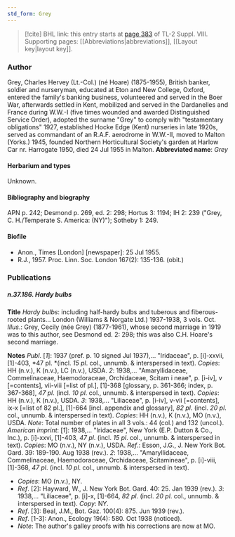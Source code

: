 ```yaml
---
std_form: Grey
---
```


> [!cite] BHL link: this entry starts at [page 383](https://www.biodiversitylibrary.org/page/33258861) of TL-2 Suppl. VIII.
> Supporting pages: [[Abbreviations|abbreviations]], [[Layout key|layout key]].

### Author

Grey, Charles Hervey (Lt.-Col.) (né Hoare) (1875-1955), British banker, soldier and nurseryman, educated at Eton and New College, Oxford, entered the family's banking business, volunteered and served in the Boer War, afterwards settled in Kent, mobilized and served in the Dardanelles and France during W.W.-I (five times wounded and awarded Distinguished Service Order), adopted the surname "Grey" to comply with "testamentary obligations" 1927, established Hocke Edge (Kent) nurseries in late 1920s, served as commandant of an R.A.F. aerodrome in W.W.-II, moved to Malton (Yorks.) 1945, founded Northern Horticultural Society's garden at Harlow Car nr. Harrogate 1950, died 24 Jul 1955 in Malton. 
**Abbreviated name**: *Grey*

#### Herbarium and types

Unknown.

#### Bibliography and biography

APN p. 242; Desmond p. 269, ed. 2: 298; Hortus 3: 1194; IH 2: 239 ("Grey, C. H./Temperate S. America: (NY)"); Sotheby 1: 249.

#### Biofile

- Anon., Times \[London\] \[newspaper\]: 25 Jul 1955.
- R.J., 1957. Proc. Linn. Soc. London 167(2): 135-136. (obit.)

### Publications

##### n.37.186. Hardy bulbs

**Title**
*Hardy bulbs*: including half-hardy bulbs and tuberous and fiberous-rooted plants... London (Williams & Norgate Ltd.) 1937-1938, 3 vols. Oct.
*Illus*.: Grey, Cecily (née Grey) (1877-1961), whose second marriage in 1919 was to this author, see Desmond ed. 2: 298; this was also C.H. Hoare's second marriage.

**Notes**
*Publ*. \[*1*\]: 1937 (pref. p. 10 signed Jul 1937),... "Iridaceae", p. \[i\]-xxvii, \[1\]-403, *47 pl. *(incl. *15 pl*. col., unnumb. & interspersed in text). *Copies*: HH (n.v.), K (n.v.), LC (n.v.), USDA.
*2*: 1938,... "Amaryllidaceae, Commelinaceae, Haemodoraceae, Orchidaceae, Scitam i neae", p. \[i-iv\], v \[=contents\], vii-viii \[=list of pl.\], \[1\]-368 \[glossary, p. 361-366; index, p. 367-368\], *47 pl*. (incl. *10 pl*. col., unnumb. & interspersed in text). *Copies*: HH (n.v.), K (n.v.), USDA.
*3*: 1938,... "Liliaceae", p. \[i-iv\], v-vii \[=contents\], ix-x \[=list of 82 pl.\], \[1\]-664 \[incl. appendix and glossary\], *82 pl*. (incl. *20 pl*. col., unnumb. & interspersed in text). *Copies*: HH (n.v.), K (n.v.), MO (n.v.), USDA.
*Note*: Total number of plates in all 3 vols.: 44 (col.) and 132 (uncol.).
*American imprint*: \[*1*\]: 1938,... "Iridaceae", New York (E.P. Dutton & Co., Inc.), p. \[i\]-xxvi, \[1\]-403, *47 pl*. (incl. *15 pl*. col., unnumb. & interspersed in text). *Copies*: MO (n.v.), NY (n.v.), USDA.
*Ref*.: Esson, J.G., J. New York Bot. Gard. 39: 189-190. Aug 1938 (rev.). *2*: 1938,... "Amaryllidaceae, Commelinaceae, Haemodoraceae, Orchidaceae, Scitamineae", p. \[i\]-viii, \[1\]-368, *47 pl*. (incl. *10 pl*. col., unnumb. & interspersed in text).
- *Copies*: MO (n.v.), NY.
- *Ref*. \[2\]: Hayward, W., J. New York Bot. Gard. 40: 25. Jan 1939 (rev.). *3*: 1938,... "Liliaceae", p. \[i\]-x, \[1\]-664, *82 pl*. (incl. *20 pl*. col., unnumb. & interspersed in text). *Copy*: NY.
- *Ref*. \[3\]: Beal, J.M., Bot. Gaz. 100(4): 875. Jun 1939 (rev.).
- *Ref*. \[1-3\]: Anon., Ecology 19(4): 580. Oct 1938 (noticed).
- *Note*: The author's galley proofs with his corrections are now at MO.

